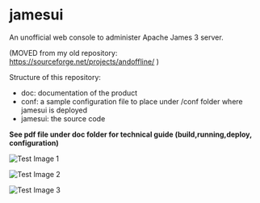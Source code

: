 # jamesui

An unofficial web console to administer Apache James 3 server.

(MOVED from my old repository: https://sourceforge.net/projects/andoffline/ )

Structure of this repository:
- doc: documentation of the product
- conf: a sample configuration file to place under  <tomcat-home>/conf folder where jamesui is deployed
- jamesui: the source code

**See pdf file under doc folder for technical guide (build,running,deploy, configuration)**


![Test Image 1](https://github.com/fulvio999/jamesui/blob/master/doc/screen1.jpeg)


![Test Image 2](https://github.com/fulvio999/jamesui/blob/master/doc/screen2.jpeg)


![Test Image 3](https://github.com/fulvio999/jamesui/blob/master/doc/screen3.jpeg)
